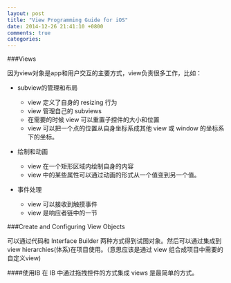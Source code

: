 ```yaml
---
layout: post
title: "View Programming Guide for iOS"
date: 2014-12-26 21:41:10 +0800
comments: true
categories: 
---
```


###Views

因为view对象是app和用户交互的主要方式，view负责很多工作，比如：

* subview的管理和布局

	* view 定义了自身的 resizing 行为
	* view 管理自己的 subviews
	* 在需要的时候 view 可以重置子控件的大小和位置
	* view 可以把一个点的位置从自身坐标系成其他 view 或 window 的坐标系下的坐标。
* 绘制和动画
	* view 在一个矩形区域内绘制自身的内容
	* view 中的某些属性可以通过动画的形式从一个值变到另一个值。
* 事件处理
	* view 可以接收到触摸事件
	* view 是响应者链中的一节

###Create and Configuring View Objects

可以通过代码和 Interface Builder 两种方式得到试图对象。然后可以通过集成到 view hierarchies(体系)在项目使用。（意思应该是通过 view 组合成项目中需要的自定义view)

####使用IB
在 IB 中通过拖拽控件的方式集成 views 是最简单的方式。


